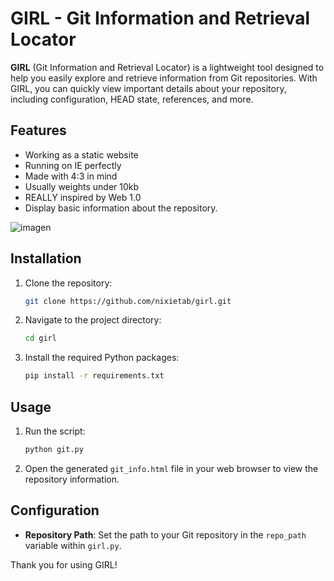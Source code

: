 # GIRL - Git Information and Retrieval Locator

**GIRL** (Git Information and Retrieval Locator) is a lightweight tool designed to help you easily explore and retrieve information from Git repositories. With GIRL, you can quickly view important details about your repository, including configuration, HEAD state, references, and more.

## Features

- Working as a static website
- Running on IE perfectly
- Made with 4:3 in mind
- Usually weights under 10kb
- REALLY inspired by Web 1.0
- Display basic information about the repository.

![imagen](https://github.com/user-attachments/assets/25ca0012-7433-46da-8100-c0b3a92ddd97)


## Installation

1. Clone the repository:
    ```bash
    git clone https://github.com/nixietab/girl.git
    ```
2. Navigate to the project directory:
    ```bash
    cd girl
    ```
3. Install the required Python packages:
    ```bash
    pip install -r requirements.txt
    ```

## Usage

1. Run the script:
    ```bash
    python git.py
    ```
2. Open the generated `git_info.html` file in your web browser to view the repository information.

## Configuration

- **Repository Path**: Set the path to your Git repository in the `repo_path` variable within `girl.py`.

Thank you for using GIRL!

